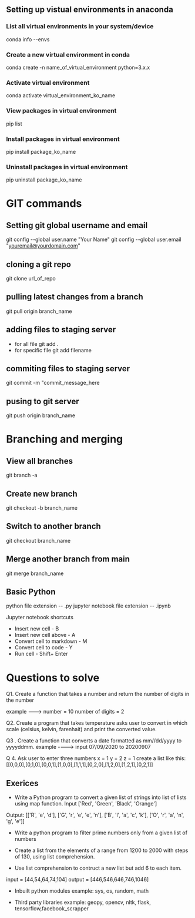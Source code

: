 ## Setting up vistual environments in anaconda
### List all virtual environments in your system/device
conda info --envs

### Create a new virtual environment in conda
conda create -n name_of_virtual_environment python=3.x.x

### Activate virtual environment
conda activate virtual_environment_ko_name

### View packages in virtual environment
pip list

### Install packages in virtual environment
pip install package_ko_name

### Uninstall packages in virtual environment
pip uninstall package_ko_name


# GIT commands

## Setting git global username and email
git config --global user.name "Your Name"
git config --global user.email "youremail@yourdomain.com"

## cloning a git repo
git clone url_of_repo

## pulling latest changes from a branch
git pull origin branch_name

## adding files to staging server
- for all file 
    git add .
- for specific file
    git add filename

## commiting files to staging server
git commit -m "commit_message_here


## pusing to git server
git push origin branch_name

# Branching and merging
## View all branches
git branch -a

## Create new branch
git checkout -b branch_name

## Switch to another branch
git checkout branch_name

## Merge another branch from main
git merge branch_name


## Basic Python

python file extension -- .py
jupyter notebook file extension -- .ipynb


Jupyter notebook shortcuts
- Insert new cell - B
- Insert new cell above - A
- Convert cell to markdown - M
- Convert cell to code - Y
- Run cell - Shift+ Enter


# Questions to solve

Q1. Create a function that takes a number and return the number of digits in the number

example ---> number = 10 number of digits = 2

Q2. Create a program that takes temperature asks user to convert in which scale (celsius, kelvin, farenhait) and print the converted value.

Q3 . Create a function that converts a date formatted as mm//dd/yyyy to yyyyddmm.
example ----> input 07/09/2020 to 20200907

Q 4. Ask user to enter three numbers 
x = 1
y = 2
z = 1
 create a list like this:
 [[0,0,0],[0,1,0],[0,0,1],[1,0,0],[1,1,1],[0,2,0],[1,2,0],[1,2,1],[0,2,1]]
 

## Exerices
- Write a Python program to convert a given list of strings into list of lists using map function. 
Input
['Red', 'Green', 'Black', 'Orange']

Output:
[['R', 'e', 'd'], ['G', 'r', 'e', 'e', 'n'], ['B', 'l', 'a', 'c', 'k'], ['O', 'r', 'a', 'n', 'g', 'e']]

- Write a python program to filter prime numbers only from a given list of numbers

- Create a list from the elements of a range from 1200 to 2000 with steps of 130, using list comprehension.

- Use list comprehension to contruct a new list but add 6 to each item.

input = [44,54,64,74,104]
output = [446,546,646,746,1046]


- Inbuilt python modules
 example: sys, os, random, math

 - Third party libraries
 example: geopy, opencv, nltk, flask, tensorflow,facebook_scrapper